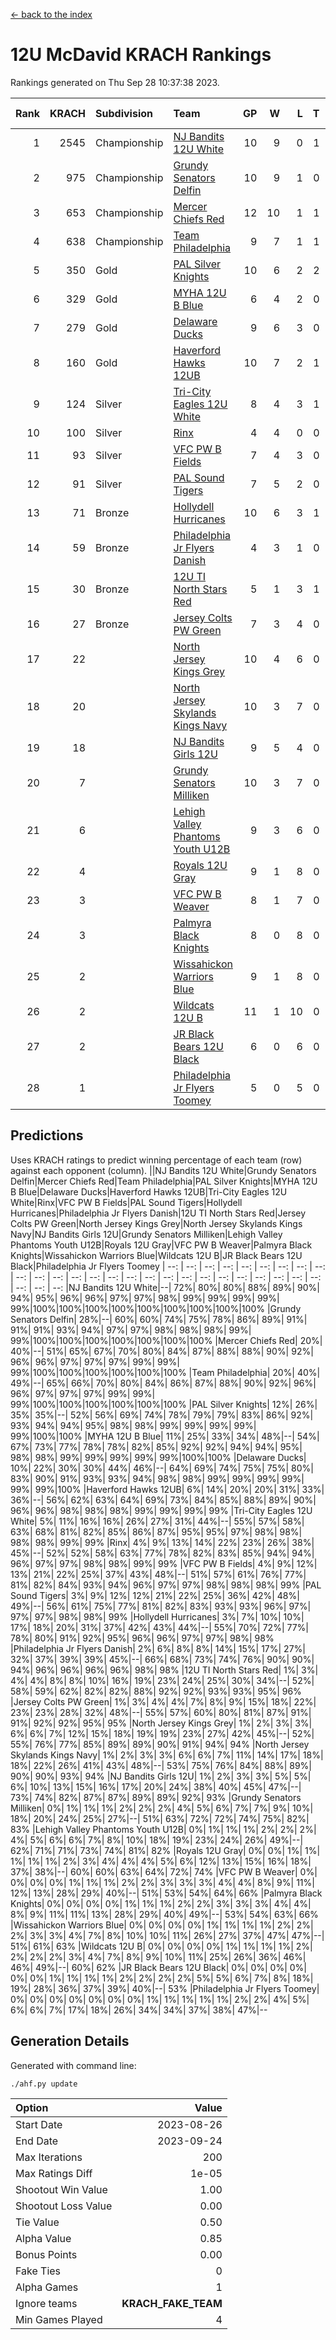 [<- back to the index](readme.md)
# 12U McDavid KRACH Rankings
Rankings generated on Thu Sep 28 10:37:38 2023.

Rank|KRACH|Subdivision|Team|GP|W|L|T|OTW|OTL|SoS|Exp Wins|Win Diff
---:|---:|:---|:---|---:|---:|---:|---:|---:|---:|---:|---:|---:
1|2545|Championship|[NJ Bandits 12U White](https://gamesheetstats.com/seasons/3659/teams/140510/schedule)|10|9|0|1|1|0|174|10.3|-0.0
2|975|Championship|[Grundy Senators Delfin](https://gamesheetstats.com/seasons/3659/teams/140501/schedule)|10|9|1|0|0|0|138|9.8|-0.0
3|653|Championship|[Mercer Chiefs Red](https://gamesheetstats.com/seasons/3659/teams/140508/schedule)|12|10|1|1|0|0|264|11.3|-0.0
4|638|Championship|[Team Philadelphia](https://gamesheetstats.com/seasons/3659/teams/140520/schedule)|9|7|1|1|0|0|208|8.3|-0.0
5|350|Gold|[PAL Silver Knights](https://gamesheetstats.com/seasons/3659/teams/140514/schedule)|10|6|2|2|0|0|727|7.8|-0.0
6|329|Gold|[MYHA 12U B Blue](https://gamesheetstats.com/seasons/3659/teams/140509/schedule)|6|4|2|0|1|0|247|4.8|-0.0
7|279|Gold|[Delaware Ducks](https://gamesheetstats.com/seasons/3659/teams/140500/schedule)|9|6|3|0|0|0|399|6.8|-0.0
8|160|Gold|[Haverford Hawks 12UB](https://gamesheetstats.com/seasons/3659/teams/140503/schedule)|10|7|2|1|0|0|338|8.4|0.0
9|124|Silver|[Tri-City Eagles 12U White](https://gamesheetstats.com/seasons/3659/teams/140521/schedule)|8|4|3|1|0|0|315|5.4|0.0
10|100|Silver|[Rinx](https://gamesheetstats.com/seasons/3659/teams/142538/schedule)|4|4|0|0|0|0|3|4.9|0.0
11|93|Silver|[VFC PW B Fields](https://gamesheetstats.com/seasons/3659/teams/140522/schedule)|7|4|3|0|0|1|488|4.9|0.0
12|91|Silver|[PAL Sound Tigers](https://gamesheetstats.com/seasons/3659/teams/140515/schedule)|7|5|2|0|0|0|402|5.9|0.0
13|71|Bronze|[Hollydell Hurricanes](https://gamesheetstats.com/seasons/3659/teams/140504/schedule)|10|6|3|1|0|1|130|7.4|0.0
14|59|Bronze|[Philadelphia Jr Flyers Danish](https://gamesheetstats.com/seasons/3659/teams/140517/schedule)|4|3|1|0|0|0|134|3.9|0.0
15|30|Bronze|[12U TI North Stars Red](https://gamesheetstats.com/seasons/3659/teams/140499/schedule)|5|1|3|1|0|0|193|2.4|0.0
16|27|Bronze|[Jersey Colts PW Green](https://gamesheetstats.com/seasons/3659/teams/140505/schedule)|7|3|4|0|0|0|158|3.9|0.0
17|22||[North Jersey Kings Grey](https://gamesheetstats.com/seasons/3659/teams/140512/schedule)|10|4|6|0|0|0|246|4.9|0.0
18|20||[North Jersey Skylands Kings Navy](https://gamesheetstats.com/seasons/3659/teams/140513/schedule)|10|3|7|0|1|0|500|3.9|0.0
19|18||[NJ Bandits Girls 12U](https://gamesheetstats.com/seasons/3659/teams/140511/schedule)|9|5|4|0|0|0|53|5.9|0.0
20|7||[Grundy Senators Milliken](https://gamesheetstats.com/seasons/3659/teams/140502/schedule)|10|3|7|0|0|0|92|3.9|0.0
21|6||[Lehigh Valley Phantoms Youth U12B](https://gamesheetstats.com/seasons/3659/teams/140507/schedule)|9|3|6|0|0|0|89|3.9|0.0
22|4||[Royals 12U Gray](https://gamesheetstats.com/seasons/3659/teams/140519/schedule)|9|1|8|0|0|1|353|1.9|0.0
23|3||[VFC PW B Weaver](https://gamesheetstats.com/seasons/3659/teams/140523/schedule)|8|1|7|0|1|0|172|1.9|0.0
24|3||[Palmyra Black Knights](https://gamesheetstats.com/seasons/3659/teams/140516/schedule)|8|0|8|0|0|0|195|0.9|0.0
25|2||[Wissahickon Warriors Blue](https://gamesheetstats.com/seasons/3659/teams/140525/schedule)|9|1|8|0|0|1|89|1.9|0.0
26|2||[Wildcats 12U B](https://gamesheetstats.com/seasons/3659/teams/140524/schedule)|11|1|10|0|0|0|548|1.9|0.0
27|2||[JR Black Bears 12U Black](https://gamesheetstats.com/seasons/3659/teams/140506/schedule)|6|0|6|0|0|0|289|0.9|0.0
28|1||[Philadelphia Jr Flyers Toomey](https://gamesheetstats.com/seasons/3659/teams/140518/schedule)|5|0|5|0|0|0|94|0.9|0.0

## Predictions
Uses KRACH ratings to predict winning percentage of each team (row) against each opponent (column).
||NJ Bandits 12U White|Grundy Senators Delfin|Mercer Chiefs Red|Team Philadelphia|PAL Silver Knights|MYHA 12U B Blue|Delaware Ducks|Haverford Hawks 12UB|Tri-City Eagles 12U White|Rinx|VFC PW B Fields|PAL Sound Tigers|Hollydell Hurricanes|Philadelphia Jr Flyers Danish|12U TI North Stars Red|Jersey Colts PW Green|North Jersey Kings Grey|North Jersey Skylands Kings Navy|NJ Bandits Girls 12U|Grundy Senators Milliken|Lehigh Valley Phantoms Youth U12B|Royals 12U Gray|VFC PW B Weaver|Palmyra Black Knights|Wissahickon Warriors Blue|Wildcats 12U B|JR Black Bears 12U Black|Philadelphia Jr Flyers Toomey
| --: | --: | --: | --: | --: | --: | --: | --: | --: | --: | --: | --: | --: | --: | --: | --: | --: | --: | --: | --: | --: | --: | --: | --: | --: | --: | --: | --: | --: 
|NJ Bandits 12U White|--| 72%| 80%| 80%| 88%| 89%| 90%| 94%| 95%| 96%| 96%| 97%| 97%| 98%| 99%| 99%| 99%| 99%| 99%|100%|100%|100%|100%|100%|100%|100%|100%|100%
|Grundy Senators Delfin| 28%|--| 60%| 60%| 74%| 75%| 78%| 86%| 89%| 91%| 91%| 91%| 93%| 94%| 97%| 97%| 98%| 98%| 98%| 99%| 99%|100%|100%|100%|100%|100%|100%|100%
|Mercer Chiefs Red| 20%| 40%|--| 51%| 65%| 67%| 70%| 80%| 84%| 87%| 88%| 88%| 90%| 92%| 96%| 96%| 97%| 97%| 97%| 99%| 99%| 99%|100%|100%|100%|100%|100%|100%
|Team Philadelphia| 20%| 40%| 49%|--| 65%| 66%| 70%| 80%| 84%| 86%| 87%| 88%| 90%| 92%| 96%| 96%| 97%| 97%| 97%| 99%| 99%| 99%|100%|100%|100%|100%|100%|100%
|PAL Silver Knights| 12%| 26%| 35%| 35%|--| 52%| 56%| 69%| 74%| 78%| 79%| 79%| 83%| 86%| 92%| 93%| 94%| 94%| 95%| 98%| 98%| 99%| 99%| 99%| 99%| 99%|100%|100%
|MYHA 12U B Blue| 11%| 25%| 33%| 34%| 48%|--| 54%| 67%| 73%| 77%| 78%| 78%| 82%| 85%| 92%| 92%| 94%| 94%| 95%| 98%| 98%| 99%| 99%| 99%| 99%| 99%|100%|100%
|Delaware Ducks| 10%| 22%| 30%| 30%| 44%| 46%|--| 64%| 69%| 74%| 75%| 75%| 80%| 83%| 90%| 91%| 93%| 93%| 94%| 98%| 98%| 99%| 99%| 99%| 99%| 99%| 99%|100%
|Haverford Hawks 12UB|  6%| 14%| 20%| 20%| 31%| 33%| 36%|--| 56%| 62%| 63%| 64%| 69%| 73%| 84%| 85%| 88%| 89%| 90%| 96%| 96%| 98%| 98%| 98%| 99%| 99%| 99%| 99%
|Tri-City Eagles 12U White|  5%| 11%| 16%| 16%| 26%| 27%| 31%| 44%|--| 55%| 57%| 58%| 63%| 68%| 81%| 82%| 85%| 86%| 87%| 95%| 95%| 97%| 98%| 98%| 98%| 98%| 99%| 99%
|Rinx|  4%|  9%| 13%| 14%| 22%| 23%| 26%| 38%| 45%|--| 52%| 52%| 58%| 63%| 77%| 78%| 82%| 83%| 85%| 94%| 94%| 96%| 97%| 97%| 98%| 98%| 99%| 99%
|VFC PW B Fields|  4%|  9%| 12%| 13%| 21%| 22%| 25%| 37%| 43%| 48%|--| 51%| 57%| 61%| 76%| 77%| 81%| 82%| 84%| 93%| 94%| 96%| 97%| 97%| 98%| 98%| 98%| 99%
|PAL Sound Tigers|  3%|  9%| 12%| 12%| 21%| 22%| 25%| 36%| 42%| 48%| 49%|--| 56%| 61%| 75%| 77%| 81%| 82%| 83%| 93%| 93%| 96%| 97%| 97%| 97%| 98%| 98%| 99%
|Hollydell Hurricanes|  3%|  7%| 10%| 10%| 17%| 18%| 20%| 31%| 37%| 42%| 43%| 44%|--| 55%| 70%| 72%| 77%| 78%| 80%| 91%| 92%| 95%| 96%| 96%| 97%| 97%| 98%| 98%
|Philadelphia Jr Flyers Danish|  2%|  6%|  8%|  8%| 14%| 15%| 17%| 27%| 32%| 37%| 39%| 39%| 45%|--| 66%| 68%| 73%| 74%| 76%| 90%| 90%| 94%| 96%| 96%| 96%| 96%| 98%| 98%
|12U TI North Stars Red|  1%|  3%|  4%|  4%|  8%|  8%| 10%| 16%| 19%| 23%| 24%| 25%| 30%| 34%|--| 52%| 58%| 59%| 62%| 82%| 82%| 88%| 92%| 92%| 93%| 93%| 95%| 96%
|Jersey Colts PW Green|  1%|  3%|  4%|  4%|  7%|  8%|  9%| 15%| 18%| 22%| 23%| 23%| 28%| 32%| 48%|--| 55%| 57%| 60%| 80%| 81%| 87%| 91%| 91%| 92%| 92%| 95%| 95%
|North Jersey Kings Grey|  1%|  2%|  3%|  3%|  6%|  6%|  7%| 12%| 15%| 18%| 19%| 19%| 23%| 27%| 42%| 45%|--| 52%| 55%| 76%| 77%| 85%| 89%| 89%| 90%| 91%| 94%| 94%
|North Jersey Skylands Kings Navy|  1%|  2%|  3%|  3%|  6%|  6%|  7%| 11%| 14%| 17%| 18%| 18%| 22%| 26%| 41%| 43%| 48%|--| 53%| 75%| 76%| 84%| 88%| 89%| 90%| 90%| 93%| 94%
|NJ Bandits Girls 12U|  1%|  2%|  3%|  3%|  5%|  5%|  6%| 10%| 13%| 15%| 16%| 17%| 20%| 24%| 38%| 40%| 45%| 47%|--| 73%| 74%| 82%| 87%| 87%| 89%| 89%| 92%| 93%
|Grundy Senators Milliken|  0%|  1%|  1%|  1%|  2%|  2%|  2%|  4%|  5%|  6%|  7%|  7%|  9%| 10%| 18%| 20%| 24%| 25%| 27%|--| 51%| 63%| 72%| 72%| 74%| 75%| 82%| 83%
|Lehigh Valley Phantoms Youth U12B|  0%|  1%|  1%|  1%|  2%|  2%|  2%|  4%|  5%|  6%|  6%|  7%|  8%| 10%| 18%| 19%| 23%| 24%| 26%| 49%|--| 62%| 71%| 71%| 73%| 74%| 81%| 82%
|Royals 12U Gray|  0%|  0%|  1%|  1%|  1%|  1%|  1%|  2%|  3%|  4%|  4%|  4%|  5%|  6%| 12%| 13%| 15%| 16%| 18%| 37%| 38%|--| 60%| 60%| 63%| 64%| 72%| 74%
|VFC PW B Weaver|  0%|  0%|  0%|  0%|  1%|  1%|  1%|  2%|  2%|  3%|  3%|  3%|  4%|  4%|  8%|  9%| 11%| 12%| 13%| 28%| 29%| 40%|--| 51%| 53%| 54%| 64%| 66%
|Palmyra Black Knights|  0%|  0%|  0%|  0%|  1%|  1%|  1%|  2%|  2%|  3%|  3%|  3%|  4%|  4%|  8%|  9%| 11%| 11%| 13%| 28%| 29%| 40%| 49%|--| 53%| 54%| 63%| 66%
|Wissahickon Warriors Blue|  0%|  0%|  0%|  0%|  1%|  1%|  1%|  1%|  2%|  2%|  2%|  3%|  3%|  4%|  7%|  8%| 10%| 10%| 11%| 26%| 27%| 37%| 47%| 47%|--| 51%| 61%| 63%
|Wildcats 12U B|  0%|  0%|  0%|  0%|  1%|  1%|  1%|  1%|  2%|  2%|  2%|  2%|  3%|  4%|  7%|  8%|  9%| 10%| 11%| 25%| 26%| 36%| 46%| 46%| 49%|--| 60%| 62%
|JR Black Bears 12U Black|  0%|  0%|  0%|  0%|  0%|  0%|  1%|  1%|  1%|  1%|  2%|  2%|  2%|  2%|  5%|  5%|  6%|  7%|  8%| 18%| 19%| 28%| 36%| 37%| 39%| 40%|--| 53%
|Philadelphia Jr Flyers Toomey|  0%|  0%|  0%|  0%|  0%|  0%|  0%|  1%|  1%|  1%|  1%|  1%|  2%|  2%|  4%|  5%|  6%|  6%|  7%| 17%| 18%| 26%| 34%| 34%| 37%| 38%| 47%|--

## Generation Details

Generated with command line:
```
./ahf.py update
```

| Option | Value |
| :----- | ----: |
| Start Date | 2023-08-26 |
| End Date | 2023-09-24 |
| Max Iterations | 200 |
| Max Ratings Diff | 1e-05 |
| Shootout Win Value | 1.00 |
| Shootout Loss Value | 0.00 |
| Tie Value | 0.50 |
| Alpha Value | 0.85 |
| Bonus Points | 0.00 |
| Fake Ties | 0 |
| Alpha Games | 1 |
| Ignore teams | __KRACH_FAKE_TEAM__ |
| Min Games Played | 4 |


